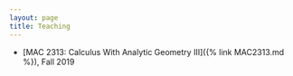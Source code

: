 ```yaml
---
layout: page
title: Teaching
---
```

- [MAC 2313: Calculus With Analytic Geometry III]({% link MAC2313.md %}), Fall 2019
